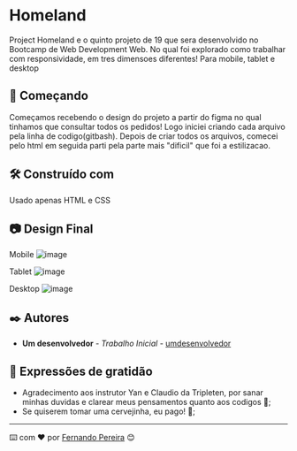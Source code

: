 
# Homeland

Project Homeland e o quinto projeto de 19 que sera desenvolvido no Bootcamp de Web Development Web. No qual foi explorado como trabalhar com responsividade, em tres dimensoes diferentes! Para mobile,
tablet e desktop

## 🚀 Começando

Começamos recebendo o design do projeto a partir do figma no qual tinhamos que consultar todos os pedidos! Logo iniciei criando cada arquivo pela linha de codigo(gitbash). Depois de criar todos os 
arquivos, comecei pelo html em seguida parti pela parte mais "dificil" que foi a estilizacao.

## 🛠️ Construído com

Usado apenas HTML e CSS

## :camera: Design Final

Mobile
![image](https://github.com/user-attachments/assets/1c74efb6-3ad7-4a36-b9b7-4fb2d038be9c)

Tablet 
![image](https://github.com/user-attachments/assets/e6876044-9e3e-4627-be0e-502e8210d83b)

Desktop
![image](https://github.com/user-attachments/assets/6b5a782f-e047-4476-8341-8273bee286e1)


## ✒️ Autores

* **Um desenvolvedor** - *Trabalho Inicial* - [umdesenvolvedor](https://github.com/pereirafernando13)


## 🎁 Expressões de gratidão

* Agradecimento aos instrutor Yan e Claudio da Tripleten, por sanar minhas duvidas e clarear meus pensamentos quanto aos codigos 📢;
* Se quiserem tomar uma cervejinha, eu pago! 🍺;



---
⌨️ com ❤️ por [Fernando Pereira](https://github.com/pereirafernando13) 😊
